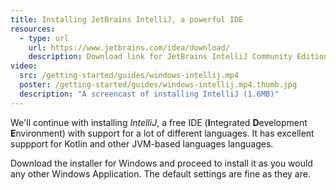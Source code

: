 ```yaml
---
title: Installing JetBrains IntelliJ, a powerful IDE
resources:
  - type: url
    url: https://www.jetbrains.com/idea/download/
    description: Download link for JetBrains IntelliJ Community Edition
video:
  src: /getting-started/guides/windows-intellij.mp4
  poster: /getting-started/guides/windows-intellij.mp4.thumb.jpg
  description: "A screencast of installing IntelliJ (1.6MB)"
---
```


We'll continue with installing _IntelliJ_, a free IDE (**I**ntegrated **D**evelopment **E**nvironment) with support for a lot of different languages. It has excellent suppport for Kotlin and other JVM-based languages languages.

Download the installer for Windows and proceed to install it as you would any other Windows Application. The default settings are fine as they are.
